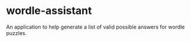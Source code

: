 # wordle-assistant
An application to help generate a list of valid possible answers for wordle puzzles.

